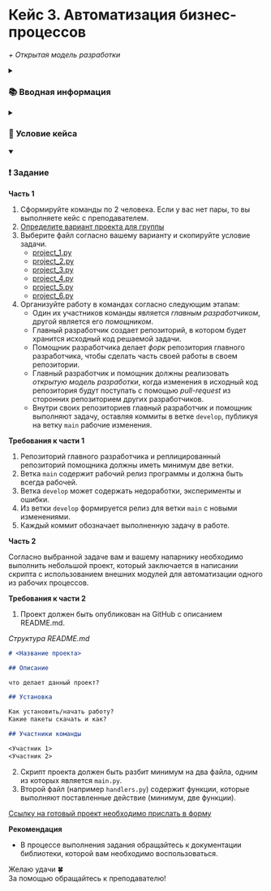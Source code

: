 # Кейс 3. Автоматизация бизнес-процессов
_+ Открытая модель разработки_
<!-- 4 пары -->

<details> 
  <summary><h3>📚 Вводная информация</h3></summary>
  
  Перед началом выполнения кейса повторите следующий материал:

  * [Основы работы с Git и Github](https://disk.yandex.ru/d/D7r1TqNN3tzmHA)
  * [Работа со сторонними зависимостями](https://pyshkovni.github.io/python-base-course/part_2/site_package/)
  * [Настройка изолированной среды проекта](https://github.com/pyshkovni/programming-technologies-1/blob/main/python_ide/README.md#%D0%BD%D0%B0%D1%81%D1%82%D1%80%D0%BE%D0%B9%D0%BA%D0%B0-%D1%81%D1%80%D0%B5%D0%B4%D1%8B-%D1%80%D0%B0%D0%B7%D1%80%D0%B0%D0%B1%D0%BE%D1%82%D0%BA%D0%B8-vs-code-git-%D0%B8-%D0%B8%D0%B7%D0%BE%D0%BB%D0%B8%D1%80%D0%BE%D0%B2%D0%B0%D0%BD%D0%BD%D0%B0%D1%8F-%D1%81%D1%80%D0%B5%D0%B4%D0%B0)

</details>

<details> 
  <summary><h3>📖 Условие кейса</h3></summary>
  
  В ряде случаев некоторые задачи являются рутинными. Например, менеджер маркетплейса должен перебирать картинки для карточек товаров вручную, что может занять очень много времени. Или юристу необходимо переоформить много документов, чтобы привести их к одному стилю. Гораздо проще воспользоваться готовым скриптом для решения подобной рутинной задачи. А такие задачи может помочь решить программист.

</details>

<details open> 
  <summary><h3>❗ Задание</h3></summary>

  **Часть 1**

  1. Сформируйте команды по 2 человека. Если у вас нет пары, то вы выполняете кейс с преподавателем.
  2. [Определите вариант проекта для группы](https://docs.google.com/spreadsheets/d/1NA14YElz6Jfmcqx8Wv3Jef1nThxuUeKgljbuVWBeqfk/edit?usp=sharing)
  3. Выберите файл согласно вашему варианту и скопируйте условие задачи.
      * [project_1.py](project_1.py)
      * [project_2.py](project_2.py)
      * [project_3.py](project_3.py)
      * [project_4.py](project_4.py)
      * [project_5.py](project_5.py)
      * [project_6.py](project_6.py)
  4. Организуйте работу в командах согласно следующим этапам:
      * Один их участников команды является _главным разработчиком_, другой является его _помощником_.
      * Главный разработчик создает репозиторий, в котором будет хранится исходный код решаемой задачи.
      * Помощник разработчика делает _форк_ репозитория главного разработчика, чтобы сделать часть своей работы в своем репозитории.
      * Главный разработчик и помощник должны реализовать _открытую модель разработки_, когда изменения в исходный код репозитория будут поступать с помощью _pull-request_ из сторонних репозиторием других разработчиков.
      * Внутри своих репозиториев главный разработчик и помощник выполняют задачу, оставляя коммиты в ветке `develop`, публикуя на ветку `main` рабочие изменения.

  **Требования к части 1**

  1. Репозиторий главного разработчика и реплицированный репозиторий помощника должны иметь минимум две ветки.
  2. Ветка `main` содержит рабочий релиз программы и должна быть всегда рабочей.
  3. Ветка `develop` может содержать недоработки, эксперименты и ошибки.
  4. Из ветки `develop` формируется релиз для ветки `main` с новыми изменениями.
  5. Каждый коммит обозначает выполненную задачу в работе.

  **Часть 2**

  Согласно выбранной задаче вам и вашему напарнику необходимо выполнить небольшой проект, который заключается в написании скрипта с использованием внешних модулей для автоматизации одного из рабочих процессов.

  **Требования к части 2**

  1. Проект должен быть опубликован на GitHub с описанием README.md.
  
  _Структура README.md_

  ```MarkDown
  # <Название проекта>

  ## Описание 
  
  что делает данный проект?

  ## Установка

  Как установить/начать работу?
  Какие пакеты скачать и как?

  ## Участники команды

  <Участник 1>
  <Участник 2>
  ```

  2. Скрипт проекта должен быть разбит минимум на два файла, одним из которых является `main.py`. 
  3. Второй файл (например `handlers.py`) содержит функции, которые выполняют поставленные действие (минимум, две функции).

[Ссылку на готовый проект необходимо прислать в форму](https://forms.yandex.ru/cloud/673d5dde3e9d087b85c4c8a3/)

  **Рекомендация**

  * В процессе выполнения задания обращайтесь к документации библиотеки, которой вам необходимо воспользоваться.
  
  Желаю удачи 🍀  
  За помощью обращайтесь к преподавателю!

</details>
